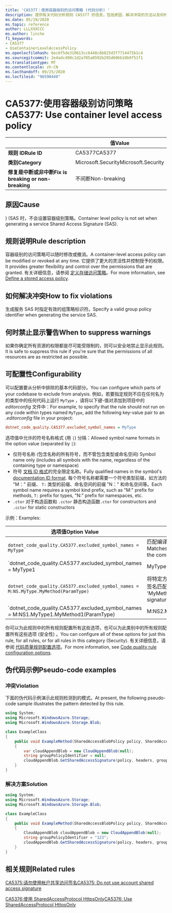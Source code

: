 ```yaml
---
title: 'CA5377：使用容器级别的访问策略 (代码分析) '
description: 提供有关代码分析规则 CA5377 的信息，包括原因、解决冲突的方法以及何时取消显示。
ms.date: 05/19/2020
ms.topic: reference
author: LLLXXXCCC
ms.author: linche
f1_keywords:
- CA5377
- UseContainerLevelAccessPolicy
ms.openlocfilehash: 6ec6f5de310613cc6448c8b825d3f7714475b1c4
ms.sourcegitcommit: 2e4adc490c1d2a705a0592b295d606b10b9f51f1
ms.translationtype: MT
ms.contentlocale: zh-CN
ms.lasthandoff: 09/25/2020
ms.locfileid: "96590448"
---
```

# <a name="ca5377-use-container-level-access-policy"></a><span data-ttu-id="b699b-103">CA5377:使用容器级别访问策略</span><span class="sxs-lookup"><span data-stu-id="b699b-103">CA5377: Use container level access policy</span></span>

| | <span data-ttu-id="b699b-104">值</span><span class="sxs-lookup"><span data-stu-id="b699b-104">Value</span></span> |
|-|-|
| <span data-ttu-id="b699b-105">**规则 ID**</span><span class="sxs-lookup"><span data-stu-id="b699b-105">**Rule ID**</span></span> |<span data-ttu-id="b699b-106">CA5377</span><span class="sxs-lookup"><span data-stu-id="b699b-106">CA5377</span></span>|
| <span data-ttu-id="b699b-107">**类别**</span><span class="sxs-lookup"><span data-stu-id="b699b-107">**Category**</span></span> |<span data-ttu-id="b699b-108">Microsoft.Security</span><span class="sxs-lookup"><span data-stu-id="b699b-108">Microsoft.Security</span></span>|
| <span data-ttu-id="b699b-109">**修复是中断或非中断**</span><span class="sxs-lookup"><span data-stu-id="b699b-109">**Fix is breaking or non-breaking**</span></span> |<span data-ttu-id="b699b-110">不间断</span><span class="sxs-lookup"><span data-stu-id="b699b-110">Non-breaking</span></span>|

## <a name="cause"></a><span data-ttu-id="b699b-111">原因</span><span class="sxs-lookup"><span data-stu-id="b699b-111">Cause</span></span>

<span data-ttu-id="b699b-112">)  (SAS 时，不会设置容器级别策略。</span><span class="sxs-lookup"><span data-stu-id="b699b-112">Container level policy is not set when generating a service Shared Access Signature (SAS).</span></span>

## <a name="rule-description"></a><span data-ttu-id="b699b-113">规则说明</span><span class="sxs-lookup"><span data-stu-id="b699b-113">Rule description</span></span>

<span data-ttu-id="b699b-114">容器级别的访问策略可以随时修改或撤消。</span><span class="sxs-lookup"><span data-stu-id="b699b-114">A container-level access policy can be modified or revoked at any time.</span></span> <span data-ttu-id="b699b-115">它提供了更大的灵活性并控制授予的权限。</span><span class="sxs-lookup"><span data-stu-id="b699b-115">It provides greater flexibility and control over the permissions that are granted.</span></span> <span data-ttu-id="b699b-116">有关详细信息，请参阅 [定义存储访问策略](/rest/api/storageservices/define-stored-access-policy)。</span><span class="sxs-lookup"><span data-stu-id="b699b-116">For more information, see [Define a stored access policy](/rest/api/storageservices/define-stored-access-policy).</span></span>

## <a name="how-to-fix-violations"></a><span data-ttu-id="b699b-117">如何解决冲突</span><span class="sxs-lookup"><span data-stu-id="b699b-117">How to fix violations</span></span>

<span data-ttu-id="b699b-118">生成服务 SAS 时指定有效的组策略标识符。</span><span class="sxs-lookup"><span data-stu-id="b699b-118">Specify a valid group policy identifier when generating the service SAS.</span></span>

## <a name="when-to-suppress-warnings"></a><span data-ttu-id="b699b-119">何时禁止显示警告</span><span class="sxs-lookup"><span data-stu-id="b699b-119">When to suppress warnings</span></span>

<span data-ttu-id="b699b-120">如果你确定所有资源的权限都是尽可能受限制的，则可以安全地禁止显示此规则。</span><span class="sxs-lookup"><span data-stu-id="b699b-120">It is safe to suppress this rule if you're sure that the permissions of all resources are as restricted as possible.</span></span>

## <a name="configurability"></a><span data-ttu-id="b699b-121">可配置性</span><span class="sxs-lookup"><span data-stu-id="b699b-121">Configurability</span></span>

<span data-ttu-id="b699b-122">可以配置要从分析中排除的基本代码部分。</span><span class="sxs-lookup"><span data-stu-id="b699b-122">You can configure which parts of your codebase to exclude from analysis.</span></span> <span data-ttu-id="b699b-123">例如，若要指定规则不应在任何名为的类型中的任何代码上运行 `MyType` ，请将以下键-值对添加到项目中的 *editorconfig* 文件中：</span><span class="sxs-lookup"><span data-stu-id="b699b-123">For example, to specify that the rule should not run on any code within types named `MyType`, add the following key-value pair to an *.editorconfig* file in your project:</span></span>

```ini
dotnet_code_quality.CA5377.excluded_symbol_names = MyType
```

<span data-ttu-id="b699b-124">选项值中允许的符号名称格式 (用 `|`) 分隔：</span><span class="sxs-lookup"><span data-stu-id="b699b-124">Allowed symbol name formats in the option value (separated by `|`):</span></span>

- <span data-ttu-id="b699b-125">仅符号名称 (包含名称的所有符号，而不管包含类型或命名空间) </span><span class="sxs-lookup"><span data-stu-id="b699b-125">Symbol name only (includes all symbols with the name, regardless of the containing type or namespace)</span></span>
- <span data-ttu-id="b699b-126">符号 [文档 ID 格式](https://github.com/dotnet/csharplang/blob/master/spec/documentation-comments.md#id-string-format)的完全限定名称。</span><span class="sxs-lookup"><span data-stu-id="b699b-126">Fully qualified names in the symbol's [documentation ID format](https://github.com/dotnet/csharplang/blob/master/spec/documentation-comments.md#id-string-format).</span></span> <span data-ttu-id="b699b-127">每个符号名称都需要一个符号类型前缀，如方法的 "M：" 前缀、 `T:` 类型的前缀、命名空间的前缀 "N：" 和命名空间等。</span><span class="sxs-lookup"><span data-stu-id="b699b-127">Each symbol name requires a symbol kind prefix, such as "M:" prefix for methods, `T:` prefix for types, "N:" prefix for namespaces, etc.</span></span>
- <span data-ttu-id="b699b-128">`.ctor` 对于构造函数和 `.cctor` 静态构造函数</span><span class="sxs-lookup"><span data-stu-id="b699b-128">`.ctor` for constructors and `.cctor` for static constructors</span></span>

<span data-ttu-id="b699b-129">示例：</span><span class="sxs-lookup"><span data-stu-id="b699b-129">Examples:</span></span>

| <span data-ttu-id="b699b-130">选项值</span><span class="sxs-lookup"><span data-stu-id="b699b-130">Option Value</span></span> | <span data-ttu-id="b699b-131">总结</span><span class="sxs-lookup"><span data-stu-id="b699b-131">Summary</span></span> |
| --- | --- |
|`dotnet_code_quality.CA5377.excluded_symbol_names = MyType` | <span data-ttu-id="b699b-132">匹配编译中的所有名为 "MyType" 的符号</span><span class="sxs-lookup"><span data-stu-id="b699b-132">Matches all symbols named 'MyType' in the compilation</span></span>
|`dotnet_code_quality.CA5377.excluded_symbol_names = MyType1|MyType2` | <span data-ttu-id="b699b-133">匹配编译中名为 "MyType1" 或 "MyType2" 的所有符号</span><span class="sxs-lookup"><span data-stu-id="b699b-133">Matches all symbols named either 'MyType1' or 'MyType2' in the compilation</span></span>
|`dotnet_code_quality.CA5377.excluded_symbol_names = M:NS.MyType.MyMethod(ParamType)` | <span data-ttu-id="b699b-134">将特定方法 "MyMethod" 与给定的完全限定签名匹配</span><span class="sxs-lookup"><span data-stu-id="b699b-134">Matches specific method 'MyMethod' with given fully qualified signature</span></span>
|`dotnet_code_quality.CA5377.excluded_symbol_names = M:NS1.MyType1.MyMethod1(ParamType)|M:NS2.MyType2.MyMethod2(ParamType)` | <span data-ttu-id="b699b-135">将特定方法 "MyMethod1" 和 "MyMethod2" 与相应的完全限定签名匹配</span><span class="sxs-lookup"><span data-stu-id="b699b-135">Matches specific methods 'MyMethod1' and 'MyMethod2' with respective fully qualified signature</span></span>

<span data-ttu-id="b699b-136">你可以为此规则中的所有规则配置所有这些选项，也可以为此类别中的所有规则配置所有这些选项 (安全性) 。</span><span class="sxs-lookup"><span data-stu-id="b699b-136">You can configure all of these options for just this rule, for all rules, or for all rules in this category (Security).</span></span> <span data-ttu-id="b699b-137">有关详细信息，请参阅 [代码质量规则配置选项](../code-quality-rule-options.md)。</span><span class="sxs-lookup"><span data-stu-id="b699b-137">For more information, see [Code quality rule configuration options](../code-quality-rule-options.md).</span></span>

## <a name="pseudo-code-examples"></a><span data-ttu-id="b699b-138">伪代码示例</span><span class="sxs-lookup"><span data-stu-id="b699b-138">Pseudo-code examples</span></span>

### <a name="violation"></a><span data-ttu-id="b699b-139">冲突</span><span class="sxs-lookup"><span data-stu-id="b699b-139">Violation</span></span>

<span data-ttu-id="b699b-140">下面的伪代码示例演示此规则检测到的模式。</span><span class="sxs-lookup"><span data-stu-id="b699b-140">At present, the following pseudo-code sample illustrates the pattern detected by this rule.</span></span>

```csharp
using System;
using Microsoft.WindowsAzure.Storage;
using Microsoft.WindowsAzure.Storage.Blob;

class ExampleClass
{
    public void ExampleMethod(SharedAccessBlobPolicy policy, SharedAccessBlobHeaders headers, Nullable<SharedAccessProtocol> protocols, IPAddressOrRange ipAddressOrRange)
    {
        var cloudAppendBlob = new CloudAppendBlob(null);
        string groupPolicyIdentifier = null;
        cloudAppendBlob.GetSharedAccessSignature(policy, headers, groupPolicyIdentifier, protocols, ipAddressOrRange);
    }
}
```

### <a name="solution"></a><span data-ttu-id="b699b-141">解决方案</span><span class="sxs-lookup"><span data-stu-id="b699b-141">Solution</span></span>

```csharp
using System;
using Microsoft.WindowsAzure.Storage;
using Microsoft.WindowsAzure.Storage.Blob;

class ExampleClass
{
    public void ExampleMethod(SharedAccessBlobPolicy policy, SharedAccessBlobHeaders headers, Nullable<SharedAccessProtocol> protocols, IPAddressOrRange ipAddressOrRange)
    {
        CloudAppendBlob cloudAppendBlob = new CloudAppendBlob(null);
        string groupPolicyIdentifier = "123";
        cloudAppendBlob.GetSharedAccessSignature(policy, headers, groupPolicyIdentifier, protocols, ipAddressOrRange);
    }
}
```

## <a name="related-rules"></a><span data-ttu-id="b699b-142">相关规则</span><span class="sxs-lookup"><span data-stu-id="b699b-142">Related rules</span></span>

[<span data-ttu-id="b699b-143">CA5375:请勿使用帐户共享访问签名</span><span class="sxs-lookup"><span data-stu-id="b699b-143">CA5375: Do not use account shared access signature</span></span>](ca5375.md)

[<span data-ttu-id="b699b-144">CA5376:使用 SharedAccessProtocol HttpsOnly</span><span class="sxs-lookup"><span data-stu-id="b699b-144">CA5376: Use SharedAccessProtocol HttpsOnly</span></span>](ca5376.md)
